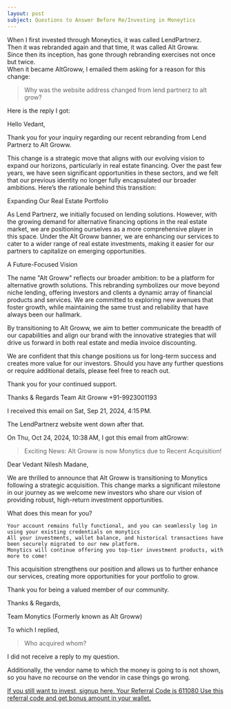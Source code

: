 ```yaml
---
layout: post 
subject: Questions to Answer Before Re/Investing in Moneytics
---
```

When I first invested through Moneytics, it was called LendPartnerz.  
Then it was rebranded again and that time, it was called Alt Groww.   
Since then its inception, has gone through rebranding exercises not once but twice.  
When it became AltGroww, I emailed them asking for a reason for this change:   

> Why was the website address changed from lend partnerz to alt grow?

Here is the reply I got:  

Hello Vedant,

Thank you for your inquiry regarding our recent rebranding from Lend Partnerz to Alt Groww.

 

This change is a strategic move that aligns with our evolving vision to expand our horizons, particularly in real estate financing. Over the past few years, we have seen significant opportunities in these sectors, and we felt that our previous identity no longer fully encapsulated our broader ambitions. Here’s the rationale behind this transition:

 

Expanding Our Real Estate Portfolio

As Lend Partnerz, we initially focused on lending solutions. However, with the growing demand for alternative financing options in the real estate market, we are positioning ourselves as a more comprehensive player in this space. Under the Alt Groww banner, we are enhancing our services to cater to a wider range of real estate investments, making it easier for our partners to capitalize on emerging opportunities.

 

A Future-Focused Vision

The name "Alt Groww" reflects our broader ambition: to be a platform for alternative growth solutions. This rebranding symbolizes our move beyond niche lending, offering investors and clients a dynamic array of financial products and services. We are committed to exploring new avenues that foster growth, while maintaining the same trust and reliability that have always been our hallmark.

 

By transitioning to Alt Groww, we aim to better communicate the breadth of our capabilities and align our brand with the innovative strategies that will drive us forward in both real estate and media invoice discounting.

 

We are confident that this change positions us for long-term success and creates more value for our investors. Should you have any further questions or require additional details, please feel free to reach out.

 

Thank you for your continued support.


Thanks & Regards
Team Alt Groww
+91-9923001193   

I received this email on Sat, Sep 21, 2024, 4:15 PM.  

The LendPartnerz website went down after that.  

On Thu, Oct 24, 2024, 10:38 AM, I got this email from altGroww:  

> Exciting News: Alt Groww is now Monytics due to Recent Acquisition!

Dear Vedant Nilesh Madane,

We are thrilled to announce that Alt Groww is transitioning to Monytics following a strategic acquisition. This change marks a significant milestone in our journey as we welcome new investors who share our vision of providing robust, high-return investment opportunities.

What does this mean for you?

    Your account remains fully functional, and you can seamlessly log in using your existing credentials on monytics
    All your investments, wallet balance, and historical transactions have been securely migrated to our new platform.
    Monytics will continue offering you top-tier investment products, with more to come!

This acquisition strengthens our position and allows us to further enhance our services, creating more opportunities for your portfolio to grow.

Thank you for being a valued member of our community.

Thanks & Regards,

Team Monytics (Formerly known as Alt Groww)

To which I replied, 

> Who acquired whom?

I did not receive a reply to my question.  

Additionally, the vendor name to which the money is going to is not shown, so you have no recourse on the vendor in case things go wrong.  

[If you still want to invest, signup here. 
Your Referral Code is 611080
Use this referral code and get bonus amount in your wallet.
](https://monytics.com/)


